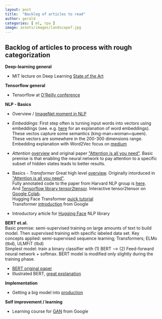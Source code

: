 ```yaml
---
layout: post
title:  "Backlog of articles to read"
author: gerald
categories: [ ml, rpa ]
image: assets/images/landscape7.jpg
---
```


Backlog of articles to process with rough categorization
---

**Deep-learning general**
* MIT lecture on Deep Learning [State of the Art](https://www.youtube.com/watch?v=53YvP6gdD7U&feature=youtu.be&t=335)

**Tensorflow general**
* Tensorflow at [O'Reilly conference](https://www.youtube.com/watch?v=MunFeX-0MD8&list=PLQY2H8rRoyvxcmHHRftsuiO1GyinVAwUg)



**NLP - Basics**
* Overview / [ImageNet moment in NLP](https://ruder.io/nlp-imagenet/)

* *Embeddings*: 
First step often is turning input words into vectors using embeddings (see. e.g. [here](https://machinelearningmastery.com/what-are-word-embeddings/) for an explanation of word embeddings). These vectos capture some semantics (king-man+woman=queen). These vectors are somewhere in the 200-300 dimensions range. Embedding explanation with Word2Vec focus on [medium](https://medium.com/deeper-learning/glossary-of-deep-learning-word-embedding-f90c3cec34ca)

* *Attention* [overview](https://jalammar.github.io/visualizing-neural-machine-translation-mechanics-of-seq2seq-models-with-attention/) and original paper ["Attention is all you need"](https://arxiv.org/pdf/1706.03762.pdf). Basic premise is that enabling the neural network to pay attention to a specific subset of hidden states leads to better results.

* Basics - *Transformer* Great high level [overview](http://jalammar.github.io/illustrated-transformer/). Originally intorduced in ["Attention is all you need"](https://arxiv.org/pdf/1706.03762.pdf).  
Fully annotated code to the paper from Harvard NLP group is [here](http://nlp.seas.harvard.edu/2018/04/03/attention.html).  
And [Tensorflow library tensor2tensor](https://github.com/tensorflow/tensor2tensor). Interactive tensor2tensor on [Google Colab](https://colab.research.google.com/github/tensorflow/tensor2tensor/blob/master/tensor2tensor/notebooks/hello_t2t.ipynb).   
Hugging Face Transformer [quick tutorial](https://github.com/huggingface/transformers)  
Transformer [introduction](https://ai.googleblog.com/2017/08/transformer-novel-neural-network.html) from Google
* Introductory article for [Hugging Face](https://blog.tensorflow.org/2019/11/hugging-face-state-of-art-natural.html?m=1) NLP library 

**BERT et.al.**  
Basic premise: semi-supervised training on large amounts of text to build model. Then supervised training with specific labeled data set. Key concepts applied: semi-supervised sequence learning; Transformers; ELMo (tbd), ULMFiT (tbd)   
Simplest model: train a binary classifier with (1) BERT --> (2) Feed-forward neural network + softmax. 
BERT model is modified only slightly during the training phase. 
* [BERT original paper](https://arxiv.org/pdf/1810.04805.pdf)
* Illustrated BERT, [great explanation](https://jalammar.github.io/illustrated-bert/) 

**Implementation**
* Getting a big model into [production](https://medium.com/huggingface/scaling-a-massive-state-of-the-art-deep-learning-model-in-production-8277c5652d5f)

**Self improvement / learning**
* Learning course for [GAN](https://developers.google.com/machine-learning/gan/) from Google